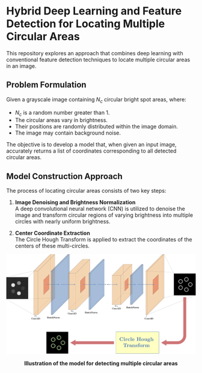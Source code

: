 # Hybrid Deep Learning and Feature Detection for Locating Multiple Circular Areas

This repository explores an approach that combines deep learning with conventional feature detection techniques to locate multiple circular areas in an image.  

## Problem Formulation  

Given a grayscale image containing $N_c$ circular bright spot areas, where:  
- $N_c$ is a random number greater than 1.  
- The circular areas vary in brightness.  
- Their positions are randomly distributed within the image domain.  
- The image may contain background noise.

The objective is to develop a model that, when given an input image, accurately returns a list of coordinates corresponding to all detected circular areas.  

## Model Construction Approach  

The process of locating circular areas consists of two key steps:  

1. **Image Denoising and Brightness Normalization**  
   A deep convolutional neural network (CNN) is utilized to denoise the image and transform circular regions of varying brightness into multiple circles with nearly uniform brightness.  

2. **Center Coordinate Extraction**  
   The Circle Hough Transform is applied to extract the coordinates of the centers of these multi-circles.  

![model_illustration](fig/model_illustration.png)

<p align="center"><strong>Illustration of the model for detecting multiple circular areas</strong></p>
